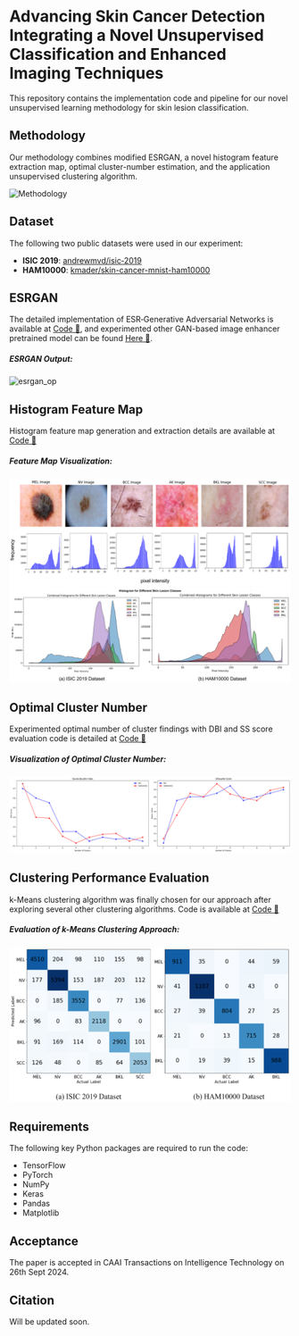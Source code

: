# Advancing Skin Cancer Detection Integrating a Novel Unsupervised Classification and Enhanced Imaging Techniques

This repository contains the implementation code and pipeline for our novel unsupervised learning methodology for skin lesion classification. 

## Methodology
Our methodology combines modified ESRGAN, a novel histogram feature extraction map, optimal cluster-number estimation, and the application unsupervised clustering algorithm.

![Methodology](/images/methodology.png)

## Dataset
The following two public datasets were used in our experiment:
- **ISIC 2019**: [andrewmvd/isic‐2019](https://www.kaggle.com/datasets/andrewmvd/isic‐2019)
- **HAM10000**: [kmader/skin-cancer-mnist-ham10000](https://www.kaggle.com/datasets/kmader/skin-cancer-mnist-ham10000)

## ESRGAN

The detailed implementation of ESR‐Generative Adversarial Networks is available at [Code 📁](https://github.com/mak-raiaan/UnsupervisedSkinCancerClassification/tree/main/ESRGAN), and experimented other GAN-based image enhancer pretrained model can be found [Here 📁](https://github.com/mak-raiaan/UnsupervisedSkinCancerClassification/tree/main/Pretrained_GAN-based_Model).

##### ESRGAN Output:
![esrgan_op](/images/esrgan_output.png)


## Histogram Feature Map
Histogram feature map generation and extraction details are available at [Code 📁](https://github.com/mak-raiaan/UnsupervisedSkinCancerClassification/blob/main/Unsupervised_HistogramFreature.ipynb)

##### Feature Map Visualization:
![hist_feature](/images/histogram.png)
![hist_feature2](/images/histogram2.png)

## Optimal Cluster Number
Experimented optimal number of cluster findings with DBI and SS score evaluation code is detailed at [Code 📁](https://github.com/mak-raiaan/UnsupervisedSkinCancerClassification/blob/main/Unsupervised_HistogramFreature.ipynb)

##### Visualization of Optimal Cluster Number:
![optimal_cluster_num](/images/cluster_num.png)

## Clustering Performance Evaluation
k-Means clustering algorithm was finally chosen for our approach after exploring several other clustering algorithms. Code is available at [Code 📁](https://github.com/mak-raiaan/UnsupervisedSkinCancerClassification/blob/main/Unsupervised_HistogramFreature.ipynb)

##### Evaluation of k-Means Clustering Approach:
![kmeans](/images/kmeans.png)

## Requirements

The following key Python packages are required to run the code:

- TensorFlow
- PyTorch
- NumPy
- Keras
- Pandas
- Matplotlib


## Acceptance
The paper is accepted in CAAI Transactions on Intelligence Technology on 26th Sept 2024. 

## Citation
Will be updated soon. 
